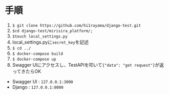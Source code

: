 # 手順
1. `$ git clone https://github.com/hi1rayama/django-test.git`
2. `$cd django-test/mirisira_platform/;`
3. `$touch local_settings.py`
4. local_settings.pyに`secret_key`を記述
6. `$ cd ../`
7. `$ docker-compose build`
8. `$ docker-compose up`
9. Swagger UIにアクセスし、TestAPIを叩いて`{"data": "get request"}`が返ってきたらOK

* Swagger UI : `127.0.0.1:3000`
* Django : `127.0.0.1:8000`